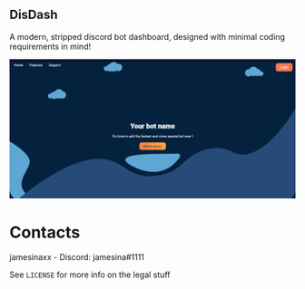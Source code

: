 ## DisDash

A modern, stripped discord bot dashboard, designed with minimal coding requirements in mind!

![](Screenshot.png)

# Contacts
jamesinaxx - Discord: jamesina#1111

See ``LICENSE`` for more info on the legal stuff

